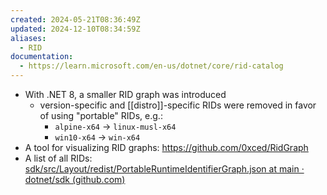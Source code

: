 ```yaml
---
created: 2024-05-21T08:36:49Z
updated: 2024-12-10T08:34:59Z
aliases:
  - RID
documentation:
  - https://learn.microsoft.com/en-us/dotnet/core/rid-catalog
---
```

- With .NET 8, a smaller RID graph was introduced
	- version-specific and [[distro]]-specific RIDs were removed in favor of using "portable" RIDs, e.g.:
		- `alpine-x64` -> `linux-musl-x64`
		- `win10-x64` -> `win-x64`
- A tool for visualizing RID graphs: https://github.com/0xced/RidGraph
- A list of all RIDs: [sdk/src/Layout/redist/PortableRuntimeIdentifierGraph.json at main · dotnet/sdk (github.com)](https://github.com/dotnet/sdk/blob/main/src/Layout/redist/PortableRuntimeIdentifierGraph.json)